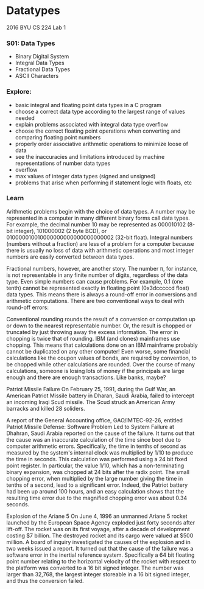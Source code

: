 # Datatypes
2016 BYU CS 224 Lab 1

### S01: Data Types
- Binary Digital System
- Integral Data Types
- Fractional Data Types
- ASCII Characters

### Explore:
- basic integral and floating point data types in a C program
- choose a correct data type according to the largest range of values needed
- explain problems associated with integral data type overflow
- choose the correct floating point operations when converting and comparing floating point numbers
- properly order associative arithmetic operations to minimize loose of data
- see the inaccuracies and limitations introduced by machine representations of number data types
- overflow 
- max values of integer data types (signed and unsigned)
- problems that arise when performing if statement logic with floats, etc

### Learn
Arithmetic problems begin with the choice of data types.
A number may be represented in a computer in many different binary forms call data types. For example, the decimal number 10 may be represented as 000010102 (8-bit integer), 101000002 (2 byte BCD), or 010000010010000000000000000000002 (32-bit float). Integral numbers (numbers without a fraction) are less of a problem for a computer because there is usually no loss of data with arithmetic operations and	most integer numbers are easily converted between data types.

Fractional numbers, however, are another story. The number π, for instance, is not representable in any finite number of digits, regardless of the data type. Even simple numbers can cause problems. For example, 0.1 (one tenth) cannot be represented exactly in floating point (0x3dcccccd float) data types. This means there is always a round-off error in conversions and arithmetic computations. There are two conventional ways to deal with round-off errors:

Conventional rounding rounds the result of a conversion or computation up or down to the nearest representable number.
Or, the result is chopped or truncated by just throwing away the excess information.
The error in chopping is twice that of rounding. IBM (and clones) mainframes use chopping. This means that calculations done on an IBM mainframe probably cannot be duplicated on any other computer! Even worse, some financial calculations like the coupon values of bonds, are required by convention, to be chopped while other calculations are rounded. Over the course of many calculations, someone is losing lots of money if the principals are large enough and there are enough transactions. Like banks, maybe?

Patriot Missile Failure
On February 25, 1991, during the Gulf War, an American Patriot Missile battery in Dharan, Saudi Arabia, failed to intercept an incoming Iraqi Scud missile. The Scud struck an American Army barracks and killed 28 soliders.

A report of the General Accounting office, GAO/IMTEC-92-26, entitled Patriot Missile Defense: Software Problem Led to System Failure at Dhahran, Saudi Arabia reported on the cause of the failure. It turns out that the cause was an inaccurate calculation of the time since boot due to computer arithmetic errors. Specifically, the time in tenths of second as measured by the system's internal clock was multiplied by 1/10 to produce the time in seconds. This calculation was performed using a 24 bit fixed point register. In particular, the value 1/10, which has a non-terminating binary expansion, was chopped at 24 bits after the radix point. The small chopping error, when multiplied by the large number giving the time in tenths of a second, lead to a significant error. Indeed, the Patriot battery had been up around 100 hours, and an easy calculation shows that the resulting time error due to the magnified chopping error was about 0.34 seconds.

Explosion of the Ariane 5
On June 4, 1996 an unmanned Ariane 5 rocket launched by the European Space Agency exploded just forty seconds after lift-off. The rocket was on its first voyage, after a decade of development costing $7 billion. The destroyed rocket and its cargo were valued at $500 million. A board of inquiry investigated the causes of the explosion and in two weeks issued a report. It turned out that the cause of the failure was a software error in the inertial reference system. Specifically a 64 bit floating point number relating to the horizontal velocity of the rocket with respect to the platform was converted to a 16 bit signed integer. The number was larger than 32,768, the largest integer storeable in a 16 bit signed integer, and thus the conversion failed.
